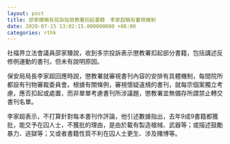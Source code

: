 ```yaml
---
layout: post
title: 邵家臻稱有投訴指懲教署扣起書籍　李家超稱有審視機制
date: 2020-07-15 13:02:15.000000000 +08:00
categories: rthk
---
```


社福界立法會議員邵家臻說，收到多宗投訴表示懲教署扣起部分書籍，包括講述反修例運動的書刊，但未有說明原因。

保安局局長李家超回應時說，懲教署就審視書刊內容的安排有具體機制，每間院所都設有刊物審裁委員會。根據有關條例，審視懷疑違規的書刊，就每宗個案獨立考慮，應否扣起或處置，而非單單考慮書刊所涉議題，懲教署並無備存所謂禁止轉交書刊名單。

李家超表示，不打算針對每本書刊作評論，他引述數據指出，去年9成9書籍都獲批，能交予在囚人士，不獲批的理由，是由於載有製造槍械、武器等；或描述鼓勵暴力、逃獄等；又或者書籍性質不利在囚人士更生、涉及賭博等。
